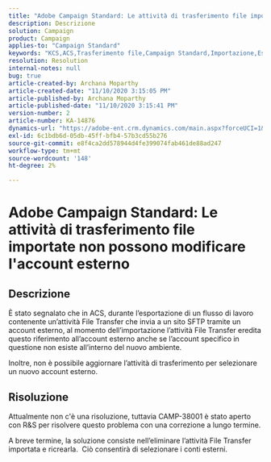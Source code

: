 ```yaml
---
title: "Adobe Campaign Standard: Le attività di trasferimento file importate non possono modificare l'account esterno"
description: Descrizione
solution: Campaign
product: Campaign
applies-to: "Campaign Standard"
keywords: "KCS,ACS,Trasferimento file,Campaign Standard,Importazione,Esportazione,Flusso di lavoro"
resolution: Resolution
internal-notes: null
bug: true
article-created-by: Archana Moparthy
article-created-date: "11/10/2020 3:15:05 PM"
article-published-by: Archana Moparthy
article-published-date: "11/10/2020 3:15:41 PM"
version-number: 2
article-number: KA-14876
dynamics-url: "https://adobe-ent.crm.dynamics.com/main.aspx?forceUCI=1&pagetype=entityrecord&etn=knowledgearticle&id=08eeef7c-6723-eb11-a813-00224809820c"
exl-id: 6c1bdb6d-05db-45ff-bfb4-57b3cd55b276
source-git-commit: e8f4ca2dd578944d4fe399074fab461de88ad247
workflow-type: tm+mt
source-wordcount: '148'
ht-degree: 2%

---
```


# Adobe Campaign Standard: Le attività di trasferimento file importate non possono modificare l&#39;account esterno

## Descrizione

È stato segnalato che in ACS, durante l’esportazione di un flusso di lavoro contenente un’attività File Transfer che invia a un sito SFTP tramite un account esterno, al momento dell’importazione l’attività File Transfer eredita questo riferimento all’account esterno anche se l’account specifico in questione non esiste all’interno del nuovo ambiente.

Inoltre, non è possibile aggiornare l’attività di trasferimento per selezionare un nuovo account esterno.

## Risoluzione

Attualmente non c&#39;è una risoluzione, tuttavia CAMP-38001 è stato aperto con R&amp;S per risolvere questo problema con una correzione a lungo termine.

A breve termine, la soluzione consiste nell’eliminare l’attività File Transfer importata e ricrearla.  Ciò consentirà di selezionare i conti esterni.
